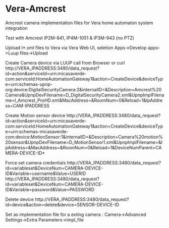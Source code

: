 # Vera-Amcrest

Amcrest camera implementation files for Vera home automaton system integration

Test with Amcrest IP2M-841, IP4M-1051 & IP3M-943 (no PTZ)

Upload I*.xml files to Vera via Vera Web UI, seletion Apps->Develop apps->Luup files->Upload

Create Camera device via LUUP call from Browser or curl	   
	http://VERA_IPADDRESS:3480/data_request?id=action&serviceId=urn:micasaverde-com:serviceId:HomeAutomationGateway1&action=CreateDevice&deviceType=urn:schemas-upnp-org:device:DigitalSecurityCamera:2&internalID=&Description=Amcrest%20Camera&UpnpDevFilename=D_DigitalSecurityCamera2.xml&UpnpImplFilename=I_Amcrest_ProHD.xml&MacAddress=&RoomNum=0&Reload=1&IpAddress=CAM-IPADDRESS

Create Motion sensor device
http://VERA_IPADDRESS:3480/data_request?id=action&serviceId=urn:micasaverde-com:serviceId:HomeAutomationGateway1&action=CreateDevice&deviceType=urn:schemas-micasaverde-com:device:MotionSensor:1&internalID=&Description=Camera%20motion%20sensor&UpnpDevFilename=D_MotionSensor1.xml&UpnpImplFilename=&IpAddress=&MacAddress=&RoomNum=0&Reload=1&DeviceNumParent=CAMERA-DEVICE-ID*

Force set camera credentials
	http://VERA_IPADDRESS:3480/data_request?id=variableset&DeviceNum=CAMERA-DEVICE-ID&Variable=username&Value=USERID
	http://VERA_IPADDRESS:3480/data_request?id=variableset&DeviceNum=CAMERA-DEVICE-ID&Variable=password&Value=PASSWORD

Delete device
	http://VERA_IPADDRESS:3480/data_request?id=device&action=delete&device=SENSOR-DEVICE-ID

Set as implementation file for a exting camera :
	Camera->Advanced Settings->Extra Parameters->impl_file
